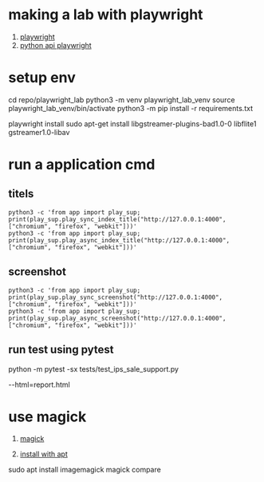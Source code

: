 # making a lab with playwright

1. [playwright](https://playwright.dev/)
2. [python api playwright](https://pypi.org/project/playwright/)

# setup env

cd repo/playwright_lab
python3 -m venv playwright_lab_venv
source playwright_lab_venv/bin/activate
python3 -m pip install -r requirements.txt

playwright install
sudo apt-get install libgstreamer-plugins-bad1.0-0 libflite1 gstreamer1.0-libav

# run a application cmd

## titels

```
python3 -c 'from app import play_sup; print(play_sup.play_sync_index_title("http://127.0.0.1:4000", ["chromium", "firefox", "webkit"]))'
python3 -c 'from app import play_sup; print(play_sup.play_async_index_title("http://127.0.0.1:4000", ["chromium", "firefox", "webkit"]))'
```

## screenshot

```
python3 -c 'from app import play_sup; print(play_sup.play_sync_screenshot("http://127.0.0.1:4000", ["chromium", "firefox", "webkit"]))'
python3 -c 'from app import play_sup; print(play_sup.play_async_screenshot("http://127.0.0.1:4000", ["chromium", "firefox", "webkit"]))'
```

## run test using pytest

python -m pytest -sx tests/test_ips_sale_support.py

--html=report.html

# use magick

1. [magick](https://imagemagick.org/script/download.php)

1. [install with apt](https://itsfoss.com/install-imagemagick-ubuntu/)

sudo apt install imagemagick
magick compare
